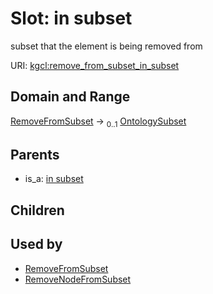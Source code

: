 
# Slot: in subset


subset that the element is being removed from

URI: [kgcl:remove_from_subset_in_subset](http://w3id.org/kgcl/remove_from_subset_in_subset)


## Domain and Range

[RemoveFromSubset](RemoveFromSubset.md) &#8594;  <sub>0..1</sub> [OntologySubset](OntologySubset.md)

## Parents

 *  is_a: [in subset](in_subset.md)

## Children


## Used by

 * [RemoveFromSubset](RemoveFromSubset.md)
 * [RemoveNodeFromSubset](RemoveNodeFromSubset.md)
